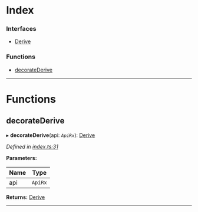 

# Index

### Interfaces

* [Derive](../interfaces/_index_.derive.md)

### Functions

* [decorateDerive](_index_.md#decoratederive)

---

# Functions

<a id="decoratederive"></a>

##  decorateDerive

▸ **decorateDerive**(api: *`ApiRx`*): [Derive](../interfaces/_index_.derive.md)

*Defined in [index.ts:31](https://github.com/polkadot-js/api/blob/2a2df9a/packages/api-derive/src/index.ts#L31)*

**Parameters:**

| Name | Type |
| ------ | ------ |
| api | `ApiRx` |

**Returns:** [Derive](../interfaces/_index_.derive.md)

___

